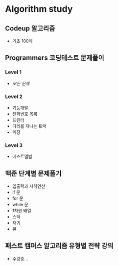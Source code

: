 # Algorithm study

## Codeup 알고리즘
  - 기초 100제

## Programmers 코딩테스트 문제풀이

  ### Level 1
   - *모든 문제*

  ### Level 2
   - 기능개발
   - 전화번호 목록
   - 프린터
   - 다리를 지나는 트럭
   - 위장
   
  ### Level 3
   - 베스트앨범
  

## 백준 단계별 문제풀기
  - 입출력과 사칙연산
  - if 문
  - for 문
  - while 문
  - 1차원 배열
  - 스택
  - 재귀
  - 큐 


## 패스트 캠퍼스 알고리즘 유형별 전략 강의
  - 수강중...
